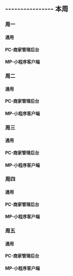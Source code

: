 ## ---------------- 本周

### 周一
#### 通用
#### PC-商家管理后台
#### MP-小程序客户端

### 周二
#### 通用
#### PC-商家管理后台
#### MP-小程序客户端

### 周三
#### 通用
#### PC-商家管理后台
#### MP-小程序客户端

### 周四
#### 通用
#### PC-商家管理后台
#### MP-小程序客户端

### 周五
#### 通用
#### PC-商家管理后台
#### MP-小程序客户端
